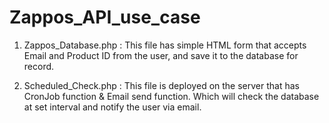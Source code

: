Zappos_API_use_case
===================

1. Zappos_Database.php : This file has simple HTML form that accepts Email and Product ID from the user, and save it to the database for record.


2. Scheduled_Check.php : This file is deployed on the server that has CronJob function & Email send function. Which will check the database at set interval and notify the user via email.
